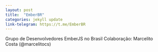 ```yaml
---
layout: post
title:  "EmberBR"
categories: jekyll update
link-telegram: https://t.me/EmberBR
---
```

Grupo de Desenvolvedores EmberJS no Brasil
Colaboração: Marcelito Costa (@marcelitocs)

